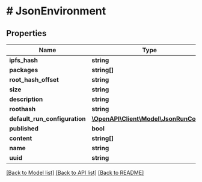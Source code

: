 # # JsonEnvironment

## Properties

Name | Type | Description | Notes
------------ | ------------- | ------------- | -------------
**ipfs_hash** | **string** |  | [optional]
**packages** | **string[]** |  | [optional]
**root_hash_offset** | **string** |  | [optional]
**size** | **string** |  | [optional]
**description** | **string** |  | [optional]
**roothash** | **string** |  | [optional]
**default_run_configuration** | [**\OpenAPI\Client\Model\JsonRunConfig**](JsonRunConfig.md) |  | [optional]
**published** | **bool** |  | [optional]
**content** | **string[]** |  | [optional]
**name** | **string** |  | [optional]
**uuid** | **string** |  | [optional]

[[Back to Model list]](../../README.md#models) [[Back to API list]](../../README.md#endpoints) [[Back to README]](../../README.md)

